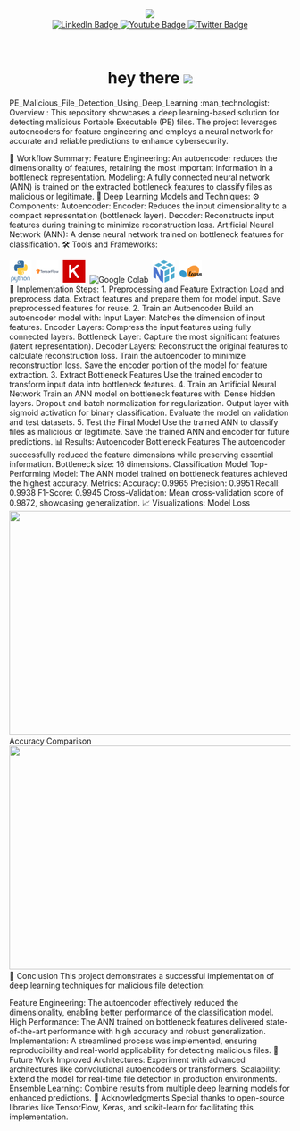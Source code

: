 <div id="header" align="center"> <img src="https://media.giphy.com/media/M9gbBd9nbDrOTu1Mqx/giphy.gif" width="100"/> </div> <div id="badges" align="center"> <a href="your-linkedin-URL"> <img src="https://img.shields.io/badge/LinkedIn-blue?style=for-the-badge&logo=linkedin&logoColor=white" alt="LinkedIn Badge"/> </a> <a href="your-youtube-URL"> <img src="https://img.shields.io/badge/YouTube-red?style=for-the-badge&logo=youtube&logoColor=white" alt="Youtube Badge"/> </a> <a href="your-twitter-URL"> <img src="https://img.shields.io/badge/Twitter-blue?style=for-the-badge&logo=twitter&logoColor=white" alt="Twitter Badge"/> </a> </div> <p align="center"> <img src="https://komarev.com/ghpvc/?username=SuyashUtekar&style=flat-square&color=blue" alt=""/> </p> <h1 align="center"> hey there <img src="https://media.giphy.com/media/hvRJCLFzcasrR4ia7z/giphy.gif" width="30px"/> </h1>
PE_Malicious_File_Detection_Using_Deep_Learning
:man_technologist: Overview :
This repository showcases a deep learning-based solution for detecting malicious Portable Executable (PE) files. The project leverages autoencoders for feature engineering and employs a neural network for accurate and reliable predictions to enhance cybersecurity.

:telescope: Workflow Summary:
Feature Engineering: An autoencoder reduces the dimensionality of features, retaining the most important information in a bottleneck representation.
Modeling: A fully connected neural network (ANN) is trained on the extracted bottleneck features to classify files as malicious or legitimate.
:seedling: Deep Learning Models and Techniques:
:gear: Components:
Autoencoder:
Encoder: Reduces the input dimensionality to a compact representation (bottleneck layer).
Decoder: Reconstructs input features during training to minimize reconstruction loss.
Artificial Neural Network (ANN):
A dense neural network trained on bottleneck features for classification.
:hammer_and_wrench: Tools and Frameworks:
<div> <img src="https://github.com/devicons/devicon/blob/master/icons/python/python-original-wordmark.svg" title="Python" alt="Python" width="40" height="40"/>&nbsp; <img src="https://github.com/devicons/devicon/blob/master/icons/tensorflow/tensorflow-original-wordmark.svg" title="TensorFlow" alt="TensorFlow" width="40" height="40"/>&nbsp; <img src="https://github.com/devicons/devicon/blob/master/icons/keras/keras-original.svg" title="Keras" alt="Keras" width="40" height="40"/>&nbsp; <img src="https://upload.wikimedia.org/wikipedia/commons/d/d0/Google_Colaboratory_SVG_Logo.svg" title="Google Colab" alt="Google Colab" width="40" height="40"/>&nbsp; <img src="https://github.com/devicons/devicon/blob/master/icons/numpy/numpy-original.svg" title="NumPy" alt="NumPy" width="40" height="40"/>&nbsp; <img src="https://github.com/devicons/devicon/blob/master/icons/scikitlearn/scikitlearn-original.svg" title="Scikit-learn" alt="Scikit-learn" width="40" height="40"/>&nbsp; </div>
🚀 Implementation Steps:
1. Preprocessing and Feature Extraction
Load and preprocess data.
Extract features and prepare them for model input.
Save preprocessed features for reuse.
2. Train an Autoencoder
Build an autoencoder model with:
Input Layer: Matches the dimension of input features.
Encoder Layers: Compress the input features using fully connected layers.
Bottleneck Layer: Capture the most significant features (latent representation).
Decoder Layers: Reconstruct the original features to calculate reconstruction loss.
Train the autoencoder to minimize reconstruction loss.
Save the encoder portion of the model for feature extraction.
3. Extract Bottleneck Features
Use the trained encoder to transform input data into bottleneck features.
4. Train an Artificial Neural Network
Train an ANN model on bottleneck features with:
Dense hidden layers.
Dropout and batch normalization for regularization.
Output layer with sigmoid activation for binary classification.
Evaluate the model on validation and test datasets.
5. Test the Final Model
Use the trained ANN to classify files as malicious or legitimate.
Save the trained ANN and encoder for future predictions.
📊 Results:
Autoencoder Bottleneck Features
The autoencoder successfully reduced the feature dimensions while preserving essential information.
Bottleneck size: 16 dimensions.
Classification Model
Top-Performing Model: The ANN model trained on bottleneck features achieved the highest accuracy.
Metrics:
Accuracy: 0.9965
Precision: 0.9951
Recall: 0.9938
F1-Score: 0.9945
Cross-Validation: Mean cross-validation score of 0.9872, showcasing generalization.
📈 Visualizations:
Model Loss
<img src="https://github.com/user-attachments/assets/autoencoder-loss-plot" width="600" height="400"/>
Accuracy Comparison
<img src="https://github.com/user-attachments/assets/accuracy-comparison" width="600" height="400"/>
📝 Conclusion
This project demonstrates a successful implementation of deep learning techniques for malicious file detection:

Feature Engineering:
The autoencoder effectively reduced the dimensionality, enabling better performance of the classification model.
High Performance:
The ANN trained on bottleneck features delivered state-of-the-art performance with high accuracy and robust generalization.
Implementation:
A streamlined process was implemented, ensuring reproducibility and real-world applicability for detecting malicious files.
🚀 Future Work
Improved Architectures:
Experiment with advanced architectures like convolutional autoencoders or transformers.
Scalability:
Extend the model for real-time file detection in production environments.
Ensemble Learning:
Combine results from multiple deep learning models for enhanced predictions.
🙏 Acknowledgments
Special thanks to open-source libraries like TensorFlow, Keras, and scikit-learn for facilitating this implementation.

